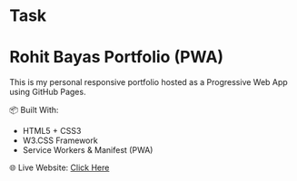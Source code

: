 # Task
# Rohit Bayas Portfolio (PWA)

This is my personal responsive portfolio hosted as a Progressive Web App using GitHub Pages.

📦 Built With:
* HTML5 + CSS3
* W3.CSS Framework
* Service Workers & Manifest (PWA)

🌐 Live Website: [Click Here](https://rohitbayas.github.io/Task7/)

